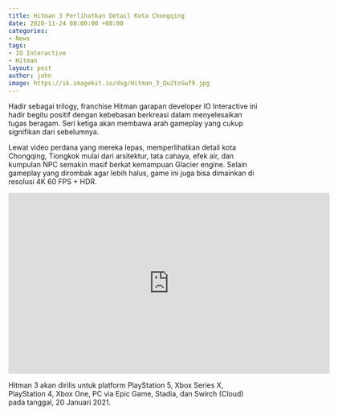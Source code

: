 ```yaml
---
title: Hitman 3 Perlihatkan Detail Kota Chongqing
date: 2020-11-24 08:00:00 +08:00
categories:
- News
tags:
- IO Interactive
- Hitman
layout: post
author: john
image: https://ik.imagekit.io/dsg/Hitman_3_Qu2toSwf9.jpg
---
```


Hadir sebagai trilogy, franchise Hitman garapan developer IO Interactive ini hadir begitu positif dengan kebebasan berkreasi dalam menyelesaikan tugas beragam. Seri ketiga akan membawa arah gameplay yang cukup signifikan dari sebelumnya.

Lewat video perdana yang mereka lepas, memperlihatkan detail kota Chongqing, Tiongkok mulai dari arsitektur, tata cahaya, efek air, dan kumpulan NPC semakin masif berkat kemampuan Glacier engine. Selain gameplay yang dirombak agar lebih halus, game ini juga bisa dimainkan di resolusi 4K 60 FPS + HDR.

<div class="embed"><iframe width="640" height="360" src="https://www.youtube.com/embed/NK0e181Cgy0" frameborder="0" allow="accelerometer; autoplay; clipboard-write; encrypted-media; gyroscope; picture-in-picture" allowfullscreen></iframe></div>

Hitman 3 akan dirilis untuk platform PlayStation 5, Xbox Series X, PlayStation 4, Xbox One, PC via Epic Game, Stadia, dan Swirch (Cloud) pada tanggal, 20 Januari 2021.